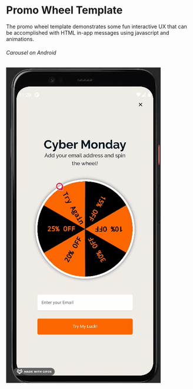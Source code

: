 # Promo Wheel Template

The promo wheel template demonstrates some fun interactive UX that can be accomplished with HTML in-app messages using javascript and animations.

###### Carousel on Android
![Screenshot](readme_assets/promo_wheel_iam.gif)

